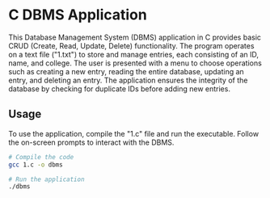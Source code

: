 # C DBMS Application

This Database Management System (DBMS) application in C provides basic CRUD (Create, Read, Update, Delete) functionality. The program operates on a text file ("1.txt") to store and manage entries, each consisting of an ID, name, and college. The user is presented with a menu to choose operations such as creating a new entry, reading the entire database, updating an entry, and deleting an entry. The application ensures the integrity of the database by checking for duplicate IDs before adding new entries.

## Usage

To use the application, compile the "1.c" file and run the executable. Follow the on-screen prompts to interact with the DBMS.

```bash
# Compile the code
gcc 1.c -o dbms

# Run the application
./dbms
